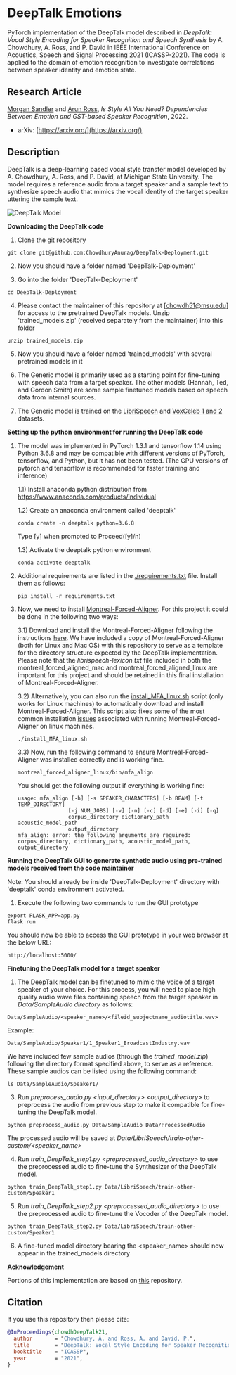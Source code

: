 DeepTalk Emotions
===============================

PyTorch implementation of the DeepTalk model described in *DeepTalk: Vocal Style Encoding for Speaker Recognition and Speech Synthesis* by A. Chowdhury, A. Ross, and P. David in IEEE International Conference on Acoustics, Speech and Signal Processing 2021 (ICASSP-2021). The code is applied to the domain of emotion recognition to investigate correlations between speaker identity and emotion state.

## Research Article

[Morgan Sandler](https://github.com/morganlee123) and [Arun Ross](http://www.cse.msu.edu/~rossarun/), *Is Style All You Need? Dependencies Between Emotion and GST-based Speaker Recognition*, 2022.

- arXiv: [https://arxiv.org/](https://arxiv.org/)

## Description

DeepTalk is a deep-learning based vocal style transfer model developed by A. Chowdhury, A. Ross, and P. David, at Michigan State University.
The model requires a reference audio from a target speaker and a sample text to synthesize speech audio that mimics the vocal identity of the target speaker uttering the sample text. 

![DeepTalk Model](/images/DeepTalk.png)


**Downloading the DeepTalk code**

1) Clone the git repository

```
git clone git@github.com:ChowdhuryAnurag/DeepTalk-Deployment.git
```

2) Now you should have a folder named 'DeepTalk-Deployment'

3) Go into the folder 'DeepTalk-Deployment'
```
cd DeepTalk-Deployment
```

4) Please contact the maintainer of this repository at [chowdh51@msu.edu] for access to the pretrained DeepTalk models. Unzip 'trained_models.zip' (received separately from the maintainer) into this folder
```
unzip trained_models.zip
```

5) Now you should have a folder named 'trained_models' with several pretrained models in it

6) The Generic model is primarily used as a starting point for fine-tuning with speech data from a target speaker. The other models (Hannah, Ted, and Gordon Smith) are some sample finetuned models based on speech data from internal sources.

7) The Generic model is trained on the [LibriSpeech](http://www.openslr.org/resources/12/train-other-500.tar.gz) and [VoxCeleb 1 and 2](http://www.robots.ox.ac.uk/~vgg/data/voxceleb/) datasets.


**Setting up the python environment for running the DeepTalk code**

1) The model was implemented in PyTorch 1.3.1 and tensorflow 1.14 using Python 3.6.8 and may be compatible with different versions of PyTorch, tensorflow, and Python, but it has not been tested. (The GPU versions of pytorch and tensorflow is recommended for faster training and inference)

    1.1) Install anaconda python distribution from https://www.anaconda.com/products/individual

    1.2) Create an anaconda environment called 'deeptalk'
    ```
    conda create -n deeptalk python=3.6.8
    ```
    Type [y] when prompted to Proceed([y]/n)
    
    1.3) Activate the deeptalk python environment
    ```
    conda activate deeptalk
    ```

2) Additional requirements are listed in the [./requirements.txt](./requirements.txt) file. Install them as follows:
    ```
    pip install -r requirements.txt
    ```

3) Now, we need to install [Montreal-Forced-Aligner](https://montreal-forced-aligner.readthedocs.io/en/latest/). For this project it could be done in the following two ways:

    3.1) Download and install the Montreal-Forced-Aligner following the instructions [here](https://montreal-forced-aligner.readthedocs.io/en/latest/installation.html). We have included a copy of Montreal-Forced-Aligner (both for Linux and Mac OS) with this repository to serve as a template for the directory structure expected by the DeepTalk implementation. Please note that the *librispeech-lexicon.txt* file included in both the montreal_forced_aligned_mac and montreal_forced_aligned_linux are important for this project and should be retained in this final installation of Montreal-Forced-Aligner.
    
    3.2) Alternatively, you can also run the [install_MFA_linux.sh](./install_MFA_linux.sh) script (only works for Linux machines) to automatically download and install Montreal-Forced-Aligner. This script also fixes some of the most common installation [issues](https://github.com/MontrealCorpusTools/Montreal-Forced-Aligner/issues/109) associated with running Montreal-Forced-Aligner on linux machines.
    ```
    ./install_MFA_linux.sh
    ```

    3.3) Now, run the following command to ensure Montreal-Forced-Aligner was installed correctly and is working fine.
    ```
    montreal_forced_aligner_linux/bin/mfa_align
    ```
    You should get the following output if everything is working fine:
    ```
    usage: mfa_align [-h] [-s SPEAKER_CHARACTERS] [-b BEAM] [-t TEMP_DIRECTORY]
                    [-j NUM_JOBS] [-v] [-n] [-c] [-d] [-e] [-i] [-q]
                    corpus_directory dictionary_path acoustic_model_path
                    output_directory
    mfa_align: error: the following arguments are required: corpus_directory, dictionary_path, acoustic_model_path, output_directory
    ```

**Running the DeepTalk GUI to generate synthetic audio using pre-trained models received from the code maintainer**

Note: You should already be inside 'DeepTalk-Deployment' directory with 'deeptalk' conda environment activated.

1) Execute the following two commands to run the GUI prototype
```
export FLASK_APP=app.py
flask run
```

You should now be able to access the GUI prototype in your web browser at the below URL:
```
http://localhost:5000/
```


**Finetuning the DeepTalk model for a target speaker**

1) The DeepTalk model can be finetuned to mimic the voice of a target speaker of your choice. For this process, you will need to place high quality audio wave files containing speech from the target speaker in *Data/SampleAudio directory* as follows:
```
Data/SampleAudio/<speaker_name>/<fileid_subjectname_audiotitle.wav>
```
Example:
```
Data/SampleAudio/Speaker1/1_Speaker1_BroadcastIndustry.wav
```
We have included few sample audios (through the *trained_model.zip*) following the directory format specified above, to serve as a reference. These sample audios can be listed using the following command:
```
ls Data/SampleAudio/Speaker1/
```

3) Run *preprocess_audio.py <input_directory> <output_directory>* to preprocess the audio from previous step to make it compatible for fine-tuning the DeepTalk model.
```
python preprocess_audio.py Data/SampleAudio Data/ProcessedAudio
```
The processed audio will be saved at *Data/LibriSpeech/train-other-custom/<speaker_name>*

4) Run *train_DeepTalk_step1.py <preprocessed_audio_directory>* to use the preprocessed audio to fine-tune the Synthesizer of the DeepTalk model.
```
python train_DeepTalk_step1.py Data/LibriSpeech/train-other-custom/Speaker1
```

5) Run *train_DeepTalk_step2.py <preprocessed_audio_directory>* to use the preprocessed audio to fine-tune the Vocoder of the DeepTalk model.
```
python train_DeepTalk_step2.py Data/LibriSpeech/train-other-custom/Speaker1
```

6) A fine-tuned model directory bearing the <speaker_name> should now appear in the trained_models directory


**Acknowledgement**

Portions of this implementation are based on [this](https://github.com/CorentinJ/Real-Time-Voice-Cloning) repository.

## Citation
If you use this repository then please cite:

```bibtex
@InProceedings{chowdhDeepTalk21,
  author       = "Chowdhury, A. and Ross, A. and David, P.",
  title        = "DeepTalk: Vocal Style Encoding for Speaker Recognition and Speech Synthesis",
  booktitle    = "ICASSP",
  year         = "2021",
}
```

